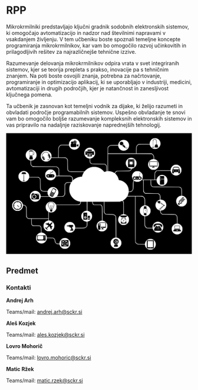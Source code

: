 # RPP

Mikrokrmilniki predstavljajo ključni gradnik sodobnih elektronskih sistemov, ki omogočajo avtomatizacijo in nadzor nad številnimi napravami v vsakdanjem življenju. V tem učbeniku boste spoznali temeljne koncepte programiranja mikrokrmilnikov, kar vam bo omogočilo razvoj učinkovitih in prilagodljivih rešitev za najrazličnejše tehnične izzive.

Razumevanje delovanja mikrokrmilnikov odpira vrata v svet integriranih sistemov, kjer se teorija prepleta s prakso, inovacije pa s tehničnim znanjem. Na poti boste osvojili znanja, potrebna za načrtovanje, programiranje in optimizacijo aplikacij, ki se uporabljajo v industriji, medicini, avtomatizaciji in drugih področjih, kjer je natančnost in zanesljivost ključnega pomena.

Ta učbenik je zasnovan kot temeljni vodnik za dijake, ki želijo razumeti in obvladati področje programabilnih sistemov. Uspešno obvladanje te snovi vam bo omogočilo boljše razumevanje kompleksnih elektronskih sistemov in vas pripravilo na nadaljnje raziskovanje naprednejših tehnologij.

![Uvodna slika](Slike/IOT.svg)
## Predmet

### Kontakti

**Andrej Arh**

Teams/mail: andrej.arh@sckr.si

**Aleš Kozjek**

Teams/mail: ales.kozjek@sckr.si

**Lovro Mohorič**

Teams/mail: lovro.mohoric@sckr.si

**Matic Ržek**

Teams/mail: matic.rzek@sckr.si

